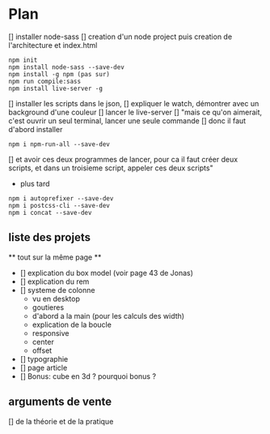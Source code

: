 Plan
====

[] installer node-sass
[] creation d'un node project puis creation de l'architecture et index.html
```
npm init
npm install node-sass --save-dev
npm install -g npm (pas sur)
npm run compile:sass
npm install live-server -g
```

[] installer les scripts dans le json, 
[] expliquer le watch, démontrer avec un background d'une couleur
[] lancer le live-server
[] "mais ce qu'on aimerait, c'est ouvrir un seul terminal, lancer une seule commande
[] donc il faut d'abord installer
```
npm i npm-run-all --save-dev
```

[] et avoir ces deux programmes de lancer, pour ca il faut créer deux scripts,
et dans un troisieme script, appeler ces deux scripts"

- plus tard
```
npm i autoprefixer --save-dev
npm i postcss-cli --save-dev
npm i concat --save-dev
```

liste des projets
-----------------

** tout sur la même page **

- [] explication du box model (voir page 43 de Jonas)
- [] explication du rem
- [] systeme de colonne
    - vu en desktop
    - goutieres
    - d'abord a la main (pour les calculs des width)
    - explication de la boucle
    - responsive
    - center
    - offset
- [] typographie
- [] page article
- [] Bonus: cube en 3d ? pourquoi bonus ?


arguments de vente
------------------

[] de la théorie et de la pratique